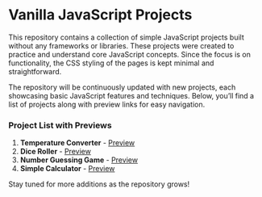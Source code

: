 # **Vanilla JavaScript Projects**  

This repository contains a collection of simple JavaScript projects built without any frameworks or libraries. These projects were created to practice and understand core JavaScript concepts. Since the focus is on functionality, the CSS styling of the pages is kept minimal and straightforward.  

The repository will be continuously updated with new projects, each showcasing basic JavaScript features and techniques. Below, you’ll find a list of projects along with preview links for easy navigation.  

### **Project List with Previews**  
1. **Temperature Converter** - [Preview](#)  
2. **Dice Roller** - [Preview](#)  
3. **Number Guessing Game** - [Preview](#)  
4. **Simple Calculator** - [Preview](#)  

Stay tuned for more additions as the repository grows!  
